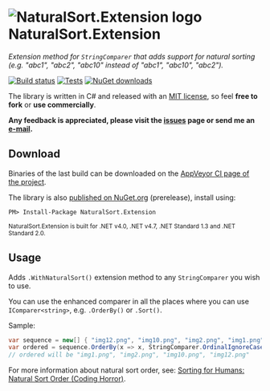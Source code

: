 ![NaturalSort.Extension logo](https://raw.githubusercontent.com/tompazourek/NaturalSort.Extension/master/assets/logo_32.png) NaturalSort.Extension
=====================

*Extension method for `StringComparer` that adds support for natural sorting  (e.g. "abc1", "abc2", "abc10" instead of "abc1", "abc10", "abc2").*

[![Build status](https://img.shields.io/appveyor/ci/tompazourek/naturalsort-extension.svg)](https://ci.appveyor.com/project/tompazourek/naturalsort-extension)
[![Tests](https://img.shields.io/appveyor/tests/tompazourek/naturalsort-extension.svg)](https://ci.appveyor.com/project/tompazourek/naturalsort-extension/build/tests)
[![NuGet downloads](https://img.shields.io/nuget/dt/NaturalSort.Extension.svg)](https://www.nuget.org/packages/NaturalSort.Extension/)


The library is written in C# and released with an [MIT license](https://raw.githubusercontent.com/tompazourek/NaturalSort.Extension/master/LICENSE), so feel **free to fork** or **use commercially**.

**Any feedback is appreciated, please visit the [issues](https://github.com/tompazourek/NaturalSort.Extension/issues?state=open) page or send me an [e-mail](mailto:tom.pazourek@gmail.com).**

Download
--------

Binaries of the last build can be downloaded on the [AppVeyor CI page of the project](https://ci.appveyor.com/project/tompazourek/naturalsort-extension/build/artifacts).

The library is also [published on NuGet.org](https://www.nuget.org/packages/NaturalSort.Extension/) (prerelease), install using:

```
PM> Install-Package NaturalSort.Extension
```

<sup>NaturalSort.Extension is built for .NET v4.0, .NET v4.7, .NET Standard 1.3 and .NET Standard 2.0.</sup>

Usage
-----

Adds `.WithNaturalSort()` extension method to any `StringComparer` you wish to use.

You can use the enhanced comparer in all the places where you can use `IComparer<string>`, e.g. `.OrderBy()` or `.Sort()`.

Sample:

```csharp
var sequence = new[] { "img12.png", "img10.png", "img2.png", "img1.png" };
var ordered = sequence.OrderBy(x => x, StringComparer.OrdinalIgnoreCase.WithNaturalSort());
// ordered will be "img1.png", "img2.png", "img10.png", "img12.png"
```

For more information about natural sort order, see: [Sorting for Humans: Natural Sort Order (Coding Horror)](https://blog.codinghorror.com/sorting-for-humans-natural-sort-order/).